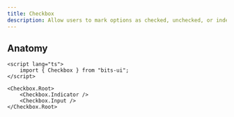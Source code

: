 ```yaml
---
title: Checkbox
description: Allow users to mark options as checked, unchecked, or indeterminate, accommodating versatile states.
---
```


## Anatomy

```svelte
<script lang="ts">
	import { Checkbox } from "bits-ui";
</script>

<Checkbox.Root>
	<Checkbox.Indicator />
	<Checkbox.Input />
</Checkbox.Root>
```
